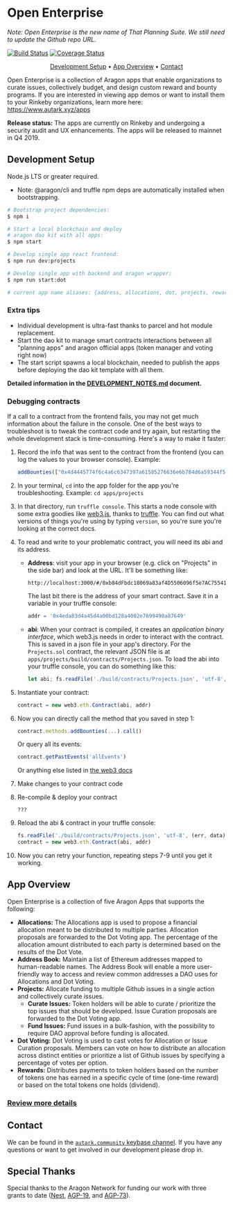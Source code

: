# Open Enterprise
*Note: Open Enterprise is the new name of That Planning Suite. We still need to update the Github repo URL.*

[![Build Status](https://img.shields.io/travis/AutarkLabs/planning-suite.svg?style=flat-square)](https://travis-ci.org/AutarkLabs/planning-suite) [![Coverage Status](https://img.shields.io/coveralls/github/AutarkLabs/planning-suite.svg?style=flat-square)](https://coveralls.io/github/AutarkLabs/planning-suite)

<!-- markdownlint-disable MD033 -->
<p align="center">
  <a href="#development-setup">Development Setup</a> •
  <a href="#app-overview">App Overview</a> •
  <a href="#contact">Contact</a>
</p>
<!-- markdownlint-enable MD033 -->

Open Enterprise is a collection of Aragon apps that enable organizations to curate issues, collectively budget, and design custom reward and bounty programs. If you are interested in viewing app demos or want to install them to your Rinkeby organizations, learn more here:
https://www.autark.xyz/apps

**Release status:** The apps are currently on Rinkeby and undergoing a security audit and UX enhancements. The apps will be released to mainnet in Q4 2019.


## Development Setup

Node.js LTS or greater required.

- Note: @aragon/cli and truffle npm deps are automatically installed when bootstrapping.

```bash
# Bootstrap project dependencies:
$ npm i

# Start a local blockchain and deploy
# aragon dao kit with all apps:
$ npm start

# Develop single app react frontend:
$ npm run dev:projects

# Develop single app with backend and aragon wrapper:
$ npm run start:dot

# current app name aliases: {address, allocations, dot, projects, rewards}
```

### Extra tips

- Individual development is ultra-fast thanks to parcel and hot module replacement.
- Start the dao kit to manage smart contracts interactions between all "planning apps" and aragon official apps (token manager and voting right now)
- The start script spawns a local blockchain, needed to publish the apps before deploying the dao kit template with all them.

**Detailed information in the [DEVELOPMENT_NOTES.md](/docs/DEVELOPMENT_NOTES.md) document.**

### Debugging contracts

If a call to a contract from the frontend fails, you may not get much information about the failure in the console. One of the best ways to troubleshoot is to tweak the contract code and try again, but restarting the whole development stack is time-consuming. Here's a way to make it faster:

1. Record the info that was sent to the contract from the frontend (you can log the values to your browser console). Example:

   ```js
   addBounties(["0x4d4445774f6c4a6c6347397a61585276636e6b784d6a59344f546b784e444d3d"], [1234], ["1000000000000000000"], [1568813389132], [0], ["0x0000000000000000000000000000000000000000"], 'Qmb1wpM8Yzs3pDmynGKgMGHkVUcdfnTjWnvTA7LJTuA167', 'Bounty description')
   ```

2. In your terminal, `cd` into the app folder for the app you're troubleshooting. Example: `cd apps/projects`

3. In that directory, run `truffle console`. This starts a node console with some extra goodies like [web3.js](https://web3js.readthedocs.io), thanks to [truffle](https://www.trufflesuite.com/docs/truffle/getting-started/using-truffle-develop-and-the-console). You can find out what versions of things you're using by typing `version`, so you're sure you're looking at the correct docs.

4. To read and write to your problematic contract, you will need its abi and its address.

   * **Address**: visit your app in your browser (e.g. click on "Projects" in the side bar) and look at the URL. It'll be something like:

     ```
     http://localhost:3000/#/0xb84dFbdc18069a83af4D5506096f5e7AC7554183/0x4eda83d4a45d4a00bd128a4002e7699490a87649
     ```

     The last bit there is the address of your smart contract. Save it in a variable in your truffle console:

     ```js
     addr = '0x4eda83d4a45d4a00bd128a4002e7699490a87649'
     ```

   * **abi**: When your contract is compiled, it creates an _application binary interface_, which web3.js needs in order to interact with the contract. This is saved in a json file in your app's directory. For the `Projects.sol` contract, the relevant JSON file is at `apps/projects/build/contracts/Projects.json`. To load the abi into your truffle console, you can do something like this:

     ```js
     let abi; fs.readFile('./build/contracts/Projects.json', 'utf-8', (err, data) => { if (err) { throw err } abi = JSON.parse(data).abi })
     ```

5. Instantiate your contract:

   ```js
   contract = new web3.eth.Contract(abi, addr)
   ```

6. Now you can directly call the method that you saved in step 1:

   ```js
   contract.methods.addBounties(...).call()
   ```

   Or query all its events:

   ```js
   contract.getPastEvents('allEvents')
   ```

   Or anything else listed in [the web3 docs](https://web3js.readthedocs.io/en/v1.2.1/web3-eth-contract.html)

7. Make changes to your contract code

8. Re-compile & deploy your contract

   ```
   ???
   ```

9. Reload the abi & contract in your truffle console:

   ```js
   fs.readFile('./build/contracts/Projects.json', 'utf-8', (err, data) => { if (err) { throw err } abi = JSON.parse(data).abi })
   contract = new web3.eth.Contract(abi, addr)
   ```

10. Now you can retry your function, repeating steps 7-9 until you get it working.


## App Overview

Open Enterprise is a collection of five Aragon Apps that supports the following:

- **Allocations:** The Allocations app is used to propose a financial allocation meant to be distributed to multiple parties. Allocation proposals are forwarded to the Dot Voting app. The percentage of the allocation amount distributed to each party is determined based on the results of the Dot Vote.
- **Address Book:** Maintain a list of Ethereum addresses mapped to human-readable names. The Address Book will enable a more user-friendly way to access and review common addresses a DAO uses for Allocations and Dot Voting.
- **Projects:** Allocate funding to multiple Github issues in a single action and collectively curate issues.
  - **Curate Issues:** Token holders will be able to curate / prioritize the top issues that should be developed. Issue Curation proposals are forwarded to the Dot Voting app.
  - **Fund Issues:** Fund issues in a bulk-fashion, with the possibility to require DAO approval before funding is allocated.
- **Dot Voting:** Dot Voting is used to cast votes for Allocation or Issue Curation proposals. Members can vote on how to distribute an allocation across distinct entities or prioritize a list of Github issues by specifying a percentage of votes per option.
- **Rewards:** Distributes payments to token holders based on the number of tokens one has earned in a specific cycle of time (one-time reward) or based on the total tokens one holds (dividend).

### [Review more details](https://www.autark.xyz/apps)


## Contact

We can be found in the [`autark.community` keybase channel](https://keybase.io/team/autark.community). If you have any questions or want to get involved in our development please drop in.

## Special Thanks

Special thanks to the Aragon Network for funding our work with three grants to date ([Nest](https://blog.aragon.one/introducing-aragon-nest-1aa8c91c0566), [AGP-19](https://github.com/aragon/AGPs/blob/master/AGPs/AGP-19.md), and [AGP-73](https://github.com/aragon/AGPs/blob/master/AGPs/AGP-73.md)).
